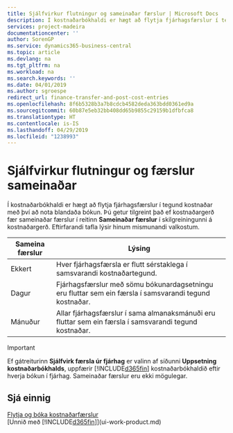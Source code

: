 ```yaml
---
title: Sjálfvirkur flutningur og sameinaðar færslur | Microsoft Docs
description: Í kostnaðarbókhaldi er hægt að flytja fjárhagsfærslur í tegund kostnaðar með því að nota blandaða bókun. Þú getur tilgreint það ef kostnaðargerð fær sameinaðar færslur í reitinn **Sameinaðar færslur** í skilgreiningunni á kostnaðargerð. Eftirfarandi tafla lýsir hinum mismunandi valkostum.
services: project-madeira
documentationcenter: ''
author: SorenGP
ms.service: dynamics365-business-central
ms.topic: article
ms.devlang: na
ms.tgt_pltfrm: na
ms.workload: na
ms.search.keywords: ''
ms.date: 04/01/2019
ms.author: sgroespe
redirect_url: finance-transfer-and-post-cost-entries
ms.openlocfilehash: 8f6b5328b3a7b8cdcb4582deda363bdd0361ed9a
ms.sourcegitcommit: 60b87e5eb32bb408dd65b9855c29159b1dfbfca8
ms.translationtype: HT
ms.contentlocale: is-IS
ms.lasthandoff: 04/29/2019
ms.locfileid: "1238993"
---
```

# <a name="automatic-transfer-and-combined-entries"></a>Sjálfvirkur flutningur og færslur sameinaðar
Í kostnaðarbókhaldi er hægt að flytja fjárhagsfærslur í tegund kostnaðar með því að nota blandaða bókun. Þú getur tilgreint það ef kostnaðargerð fær sameinaðar færslur í reitinn **Sameinaðar færslur** í skilgreiningunni á kostnaðargerð. Eftirfarandi tafla lýsir hinum mismunandi valkostum.  

|Sameina færslur|Lýsing|  
|---------------------|-----------------|  
|Ekkert|Hver fjárhagsfærsla er flutt sérstaklega í samsvarandi kostnaðartegund.|  
|Dagur|Fjárhagsfærslur með sömu bókunardagsetningu eru fluttar sem ein færsla í samsvarandi tegund kostnaðar.|  
|Mánuður|Allar fjárhagsfærslur í sama almanaksmánuði eru fluttar sem ein færsla í samsvarandi tegund kostnaðar.|  

> [!IMPORTANT]  
>  Ef gátreiturinn **Sjálfvirk færsla úr fjárhag** er valinn af síðunni **Uppsetning kostnaðarbókhalds**, uppfærir [!INCLUDE[d365fin](includes/d365fin_md.md)] kostnaðarbókhaldið eftir hverja bókun í fjárhag. Sameinaðar færslur eru ekki mögulegar.  

## <a name="see-also"></a>Sjá einnig  
 [Flytja og bóka kostnaðarfærslur](finance-transfer-and-post-cost-entries.md)   
 [Unnið með [!INCLUDE[d365fin](includes/d365fin_md.md)]](ui-work-product.md)
